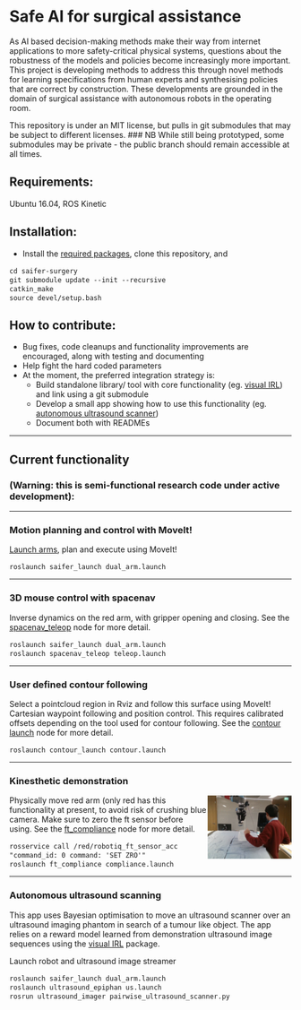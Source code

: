 # Safe AI for surgical assistance

<img align="right" alt="" src="https://github.com/ipab-rad/saifer-surgery/blob/master/docs/images/front.png" width="400" />  As AI based decision-making methods make their way from internet applications to more safety-critical physical systems, questions about the robustness of the models and policies become increasingly more important. This project is developing methods to address this through novel methods for learning specifications from human experts and synthesising policies that are correct by construction. These developments are grounded in the domain of surgical assistance with autonomous robots in the operating room.

This repository is under an MIT license, but pulls in git submodules that may be subject to different licenses. ### NB While still being prototyped, some submodules may be private - the public branch should remain accessible at all times.

## Requirements:

Ubuntu 16.04, ROS Kinetic
## Installation:

- Install the [required packages](https://github.com/ipab-rad/saifer-surgery/wiki/Required-packages), clone this repository, and
```
cd saifer-surgery
git submodule update --init --recursive
catkin_make
source devel/setup.bash
```

## How to contribute:

- Bug fixes, code cleanups and functionality improvements are encouraged, along with testing and documenting
- Help fight the hard coded parameters
- At the moment, the preferred integration strategy is: 
  - Build standalone library/ tool with core functionality (eg. [visual IRL](https://github.com/ipab-rad/visual_irl/tree/4bd514caab754971353f7e77a481f564f747c311)) and link using a git submodule
  - Develop a small app showing how to use this functionality (eg. [autonomous ultrasound scanner](https://github.com/ipab-rad/saifer-surgery/tree/master/src/saif_apps/src/ultrasound_imager))
  - Document both with READMEs
___
## Current functionality 
### (Warning: this is semi-functional research code under active development):

___
### Motion planning and control with MoveIt!

<img align="right" alt="" src="https://github.com/ipab-rad/saifer-surgery/blob/master/docs/images/arms.gif" width="150" /> [Launch arms](https://github.com/ipab-rad/saifer-surgery/tree/master/src/saif_ui/saifer_launch), plan and execute using MoveIt!
```
roslaunch saifer_launch dual_arm.launch
```

___

### 3D mouse control with spacenav

<img align="right" alt="" src="http://wiki.ros.org/spacenav_node?action=AttachFile&do=get&target=spacenav.png" width="120" /> Inverse dynamics on the red arm, with gripper opening and closing. See the [spacenav_teleop](https://github.com/ipab-rad/spacenav_teleop) node for more detail.
```
roslaunch saifer_launch dual_arm.launch
roslaunch spacenav_teleop teleop.launch
```

___
### User defined contour following

<img align="right" alt="" src="https://github.com/ipab-rad/saifer-surgery/blob/master/src/saif_apps/contour_launch/ims/surface.gif" width="150" /> Select a pointcloud region in Rviz and follow this surface using MoveIt! Cartesian waypoint following and position control. This requires calibrated offsets depending on the tool used for contour following. See the [contour launch](./src/saif_apps/contour_launch) node for more detail.
```
roslaunch contour_launch contour.launch
```

___
### Kinesthetic demonstration

<img align="right" alt="" src="https://github.com/ipab-rad/ft_compliance/blob/master/ims/demo.gif" width="150" />Physically move red arm (only red has this functionality at present, to avoid risk of crushing blue camera. Make sure to zero the ft sensor before using. See the [ft_compliance](https://github.com/ipab-rad/ft_compliance) node for more detail.
```
rosservice call /red/robotiq_ft_sensor_acc "command_id: 0 command: 'SET ZRO'"
roslaunch ft_compliance compliance.launch
```

___
### Autonomous ultrasound scanning

<img align="right" alt="" src="https://github.com/ipab-rad/saifer-surgery/blob/master/docs/images/scan.gif" width="150"/>This app uses Bayesian optimisation to move an ultrasound scanner over an ultrasound imaging phantom in search of a tumour like object. The app relies on a reward model learned from demonstration ultrasound image sequences using the [visual IRL](https://github.com/ipab-rad/visual_irl/tree/4bd514caab754971353f7e77a481f564f747c311) package. 

Launch robot and ultrasound image streamer
```
roslaunch saifer_launch dual_arm.launch
roslaunch ultrasound_epiphan us.launch
rosrun ultrasound_imager pairwise_ultrasound_scanner.py
```


